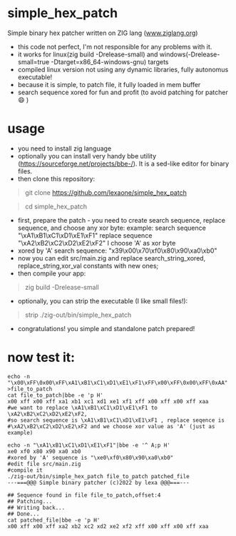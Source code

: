 # simple_hex_patch
Simple binary hex patcher written on ZIG lang (www.ziglang.org)

- this code not perfect, I'm not responsible for any problems with it.
- it works for linux(zig build -Drelease-small) and windows(-Drelease-small=true -Dtarget=x86_64-windows-gnu) targets
- compiled linux version not using any dynamic libraries, fully autonomus executable!
- because it is simple, to patch file, it fully loaded in mem buffer
- search sequence xored for fun and profit (to avoid patching for patcher :smile: )

# usage
- you need to install zig language  
- optionally you can install very handy bbe utility (https://sourceforge.net/projects/bbe-/). It is a sed-like editor for binary files.
- then clone this repository: 
> git clone https://github.com/lexaone/simple_hex_patch

> cd simple_hex_patch

- first, prepare the patch - you need to create search sequence, replace sequence, and choose any xor byte:
example: search sequence "\xA1\xB1\xC1\xD1\xE1\xF1"
        replace sequence "\xA2\xB2\xC2\xD2\xE2\xF2"
        I choose 'A' as xor byte
- xored by 'A' search sequence: "x39\x00\x70\xf0\x80\x90\xa0\xb0" 
- now you can edit src/main.zig and replace search_string_xored, replace_string,xor_val constants with new ones;
- then compile your app: 
> zig build -Drelease-small
- optionally, you can strip the executable (I like small files!): 
> strip ./zig-out/bin/simple_hex_patch
- congratulations! you simple and standalone patch prepared!

# now test it:
```
echo -n "\x00\xFF\0x00\xFF\xA1\xB1\xC1\xD1\xE1\xF1\xFF\x00\xFF\0x00\xFF\0xAA" >file_to_patch
cat file_to_patch|bbe -e 'p H'
x00 xff x00 xff xa1 xb1 xc1 xd1 xe1 xf1 xff x00 xff x00 xff xaa
#we want to replace \xA1\xB1\xC1\xD1\xE1\xF1 to \xA2\xB2\xC2\xD2\xE2\xF2, 
#so search sequence is \xA1\xB1\xC1\xD1\xE1\xF1 , replace seqence is 
#\xA2\xB2\xC2\xD2\xE2\xF2 and we choose xor value as 'A' (just as example)

echo -n "\xA1\xB1\xC1\xD1\xE1\xF1"|bbe -e '^ A;p H'
xe0 xf0 x80 x90 xa0 xb0
#xored by 'A' sequence is "\xe0\xf0\x80\x90\xa0\xb0"
#edit file src/main.zig
#compile it
./zig-out/bin/simple_hex_patch file_to_patch patched_file
---===@@@ Simple binary patcher (c)2022 by lexa @@@===---

## Sequence found in file file_to_patch,offset:4
## Patching...
## Writing back...
## Done...
cat patched_file|bbe -e 'p H'         
x00 xff x00 xff xa2 xb2 xc2 xd2 xe2 xf2 xff x00 xff x00 xff xaa
```
